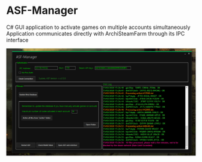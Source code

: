 # ASF-Manager
C# GUI application to activate games on multiple accounts simultaneously
Application communicates directly with ArchiSteamFarm through its IPC interface


![](Screenshots/Gui.png)
